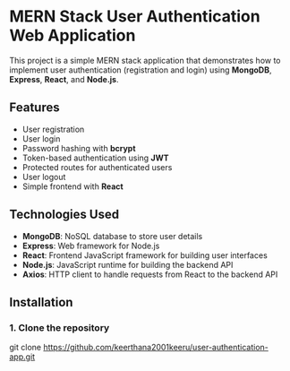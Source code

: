 # MERN Stack User Authentication Web Application

This project is a simple MERN stack application that demonstrates how to implement user authentication (registration and login) using **MongoDB**, **Express**, **React**, and **Node.js**.

## Features

- User registration
- User login
- Password hashing with **bcrypt**
- Token-based authentication using **JWT**
- Protected routes for authenticated users
- User logout
- Simple frontend with **React**

## Technologies Used

- **MongoDB**: NoSQL database to store user details
- **Express**: Web framework for Node.js
- **React**: Frontend JavaScript framework for building user interfaces
- **Node.js**: JavaScript runtime for building the backend API
- **Axios**: HTTP client to handle requests from React to the backend API
<!-- - **JWT**: Token-based authentication system for secure sessions -->
<!-- - **bcrypt**: For hashing user passwords before storing them in the database -->


## Installation

### 1. Clone the repository

git clone https://github.com/keerthana2001keeru/user-authentication-app.git

